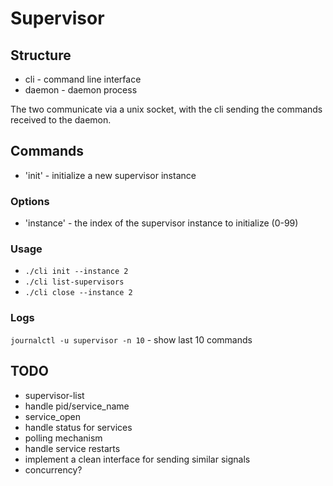 # Supervisor

## Structure

* cli - command line interface
* daemon - daemon process

The two communicate via a unix socket, with the cli sending the commands received to the daemon.

## Commands

* 'init' - initialize a new supervisor instance

### Options

* 'instance' - the index of the supervisor instance to initialize (0-99)

### Usage
* `./cli init --instance 2`
* `./cli list-supervisors`
* `./cli close --instance 2`

### Logs
`journalctl -u supervisor -n 10` - show last 10 commands

## TODO
* supervisor-list
* handle pid/service_name
* service_open
* handle status for services
* polling mechanism
* handle service restarts
* implement a clean interface for sending similar signals
* concurrency? 

